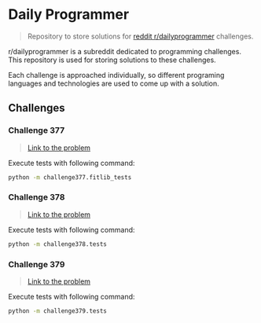 # Daily Programmer

> Repository to store solutions for [reddit r/dailyprogrammer](https://www.reddit.com/r/dailyprogrammer/) challenges.

r/dailyprogrammer is a subreddit dedicated to programming challenges. This repository is used for storing solutions to these challenges.

Each challenge is approached individually, so different programing languages and technologies are used to come up with a solution.

## Challenges

### Challenge 377

> [Link to the problem](https://www.reddit.com/r/dailyprogrammer/comments/bazy5j/20190408_challenge_377_easy_axisaligned_crate/)

Execute tests with following command:
```bash
python -m challenge377.fitlib_tests
```

### Challenge 378

> [Link to the problem](https://www.reddit.com/r/dailyprogrammer/comments/bqy1cf/20190520_challenge_378_easy_the_havelhakimi/)

Execute tests with following command:
```bash
python -m challenge378.tests
```

### Challenge 379

> [Link to the problem](https://www.reddit.com/r/dailyprogrammer/comments/cdieag/20190715_challenge_379_easy_progressive_taxation/)

Execute tests with following command:
```bash
python -m challenge379.tests
```